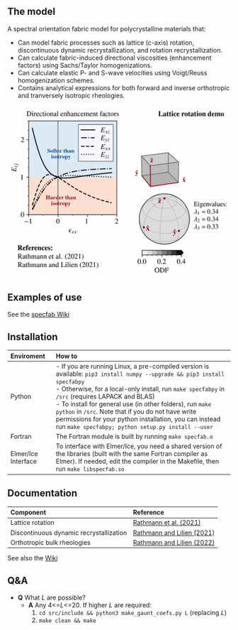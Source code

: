 ## The model

A spectral orientation fabric model for polycrystalline materials that:
- Can model fabric processes such as lattice (c-axis) rotation, discontinuous dynamic recrystallization, and rotation recrystallization.
- Can calculate fabric-induced directional viscosities (enhancement factors) using Sachs/Taylor homogenizations.
- Can calculate elastic P- and S-wave velocities using Voigt/Reuss homogenization schemes.
- Contains analytical expressions for both forward and inverse orthotropic and tranversely isotropic rheologies.

![image](demo/cube-crush-animation/cube-crush.gif)

## Examples of use
See the [specfab Wiki](https://github.com/nicholasmr/specfab/wiki)

## Installation

| Enviroment | How to |
| :--- | :--- |
| Python | - If you are running Linux, a pre-compiled version is available: `pip3 install numpy --upgrade && pip3 install specfabpy` <br> - Otherwise, for a local-only install, run `make specfabpy` in `/src` (requires LAPACK and BLAS) <br>- To install for general use (in other folders), run `make python` in `/src`. Note that if you do not have write permissions for your python installation, you can instead run `make specfabpy; python setup.py install --user` |
| Fortran | The Fortran module is built by running `make specfab.o` |
| Elmer/Ice Interface | To interface with Elmer/Ice, you need a shared version of the libraries (built with the same Fortran compiler as Elmer). If needed, edit the compiler in the Makefile, then run `make libspecfab.so` |

## Documentation

| Component | Reference |
| :--- | :--- |
| Lattice rotation | [Rathmann et al. (2021)](https://doi.org/10.1017/jog.2020.117) |
| Discontinuous dynamic recrystallization | [Rathmann and Lilien (2021)](https://doi.org/10.1017/jog.2021.88) |
| Orthotropic bulk rheologies | [Rathmann and Lilien (2022)](https://doi.org/10.1017/jog.2022.33) |

See also the [Wiki](https://github.com/nicholasmr/specfab/wiki)

## Q&A
- **Q** What *L* are possible?
  - **A** Any 4<=*L*<=20. If higher *L* are required:
    1. `cd src/include && python3 make_gaunt_coefs.py L` (replacing *L*)
    2. `make clean && make`
